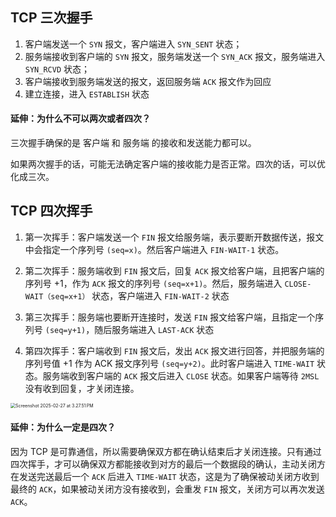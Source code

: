 ## TCP 三次握手

1. 客户端发送一个 `SYN` 报文，客户端进入 `SYN_SENT` 状态；
2. 服务端接收到客户端的 `SYN` 报文，服务端发送一个 `SYN_ACK` 报文，服务端进入 `SYN_RCVD` 状态；
3. 客户端接收到服务端发送的报文，返回服务端 `ACK` 报文作为回应
4. 建立连接，进入 `ESTABLISH` 状态



#### 延伸：为什么不可以两次或者四次？

三次握手确保的是 客户端 和 服务端 的接收和发送能力都可以。

如果两次握手的话，可能无法确定客户端的接收能力是否正常。四次的话，可以优化成三次。





## TCP 四次挥手

1. 第一次挥手：客户端发送一个 `FIN` 报文给服务端，表示要断开数据传送，报文中会指定一个序列号 `(seq=x)`。然后客户端进入 `FIN-WAIT-1` 状态。

2. 第二次挥手：服务端收到 `FIN` 报文后，回复 `ACK` 报文给客户端，且把客户端的序列号 +1，作为 `ACK` 报文的序列号 `(seq=x+1)`。然后，服务端进入 `CLOSE-WAIT（seq=x+1）` 状态，客户端进入 `FIN-WAIT-2` 状态

3. 第三次挥手：服务端也要断开连接时，发送 `FIN` 报文给客户端，且指定一个序列号 `(seq=y+1)`，随后服务端进入 `LAST-ACK` 状态

4. 第四次挥手：客户端收到 `FIN` 报文后，发出 `ACK` 报文进行回答，并把服务端的序列号值 +1 作为 ACK 报文序列号 `(seq=y+2)`。此时客户端进入 `TIME-WAIT` 状态。服务端收到客户端的 `ACK` 报文后进入 `CLOSE` 状态。如果客户端等待 `2MSL` 没有收到回复，才关闭连接。

   

<img src="/Users/lujiema/Documents/typora-user-images/Screenshot 2025-02-27 at 3.27.51 PM.png" alt="Screenshot 2025-02-27 at 3.27.51 PM" style="zoom:50%;" />



#### 延伸：为什么一定是四次？

因为 TCP 是可靠通信，所以需要确保双方都在确认结束后才关闭连接。只有通过四次挥手，才可以确保双方都能接收到对方的最后一个数据段的确认，主动关闭方在发送完送最后一个 `ACK` 后进入 `TIME-WAIT` 状态，这是为了确保被动关闭方收到最终的 `ACK`，如果被动关闭方没有接收到，会重发 `FIN` 报文，关闭方可以再次发送 `ACK`。















